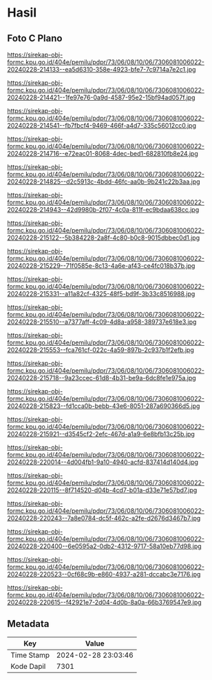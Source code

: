 # Hasil

## Foto C Plano

https://sirekap-obj-formc.kpu.go.id/404e/pemilu/pdpr/73/06/08/10/06/7306081006022-20240228-214133--ea5d6310-358e-4923-bfe7-7c9714a7e2c1.jpg

https://sirekap-obj-formc.kpu.go.id/404e/pemilu/pdpr/73/06/08/10/06/7306081006022-20240228-214421--1fe97e76-0a9d-4587-95e2-15bf94ad057f.jpg

https://sirekap-obj-formc.kpu.go.id/404e/pemilu/pdpr/73/06/08/10/06/7306081006022-20240228-214541--fb7fbcf4-9469-466f-a4d7-335c56012cc0.jpg

https://sirekap-obj-formc.kpu.go.id/404e/pemilu/pdpr/73/06/08/10/06/7306081006022-20240228-214716--e72eac01-8068-4dec-bed1-682810fb8e24.jpg

https://sirekap-obj-formc.kpu.go.id/404e/pemilu/pdpr/73/06/08/10/06/7306081006022-20240228-214825--d2c5913c-4bdd-46fc-aa0b-9b241c22b3aa.jpg

https://sirekap-obj-formc.kpu.go.id/404e/pemilu/pdpr/73/06/08/10/06/7306081006022-20240228-214943--42d9980b-2f07-4c0a-811f-ec9bdaa638cc.jpg

https://sirekap-obj-formc.kpu.go.id/404e/pemilu/pdpr/73/06/08/10/06/7306081006022-20240228-215122--5b384228-2a8f-4c80-b0c8-9015dbbec0d1.jpg

https://sirekap-obj-formc.kpu.go.id/404e/pemilu/pdpr/73/06/08/10/06/7306081006022-20240228-215229--71f0585e-8c13-4a6e-af43-ce4fc018b37b.jpg

https://sirekap-obj-formc.kpu.go.id/404e/pemilu/pdpr/73/06/08/10/06/7306081006022-20240228-215331--a11a82cf-4325-48f5-bd9f-3b33c8516988.jpg

https://sirekap-obj-formc.kpu.go.id/404e/pemilu/pdpr/73/06/08/10/06/7306081006022-20240228-215510--a7377aff-4c09-4d8a-a958-389737e618e3.jpg

https://sirekap-obj-formc.kpu.go.id/404e/pemilu/pdpr/73/06/08/10/06/7306081006022-20240228-215553--fca761cf-022c-4a59-897b-2c937b1f2efb.jpg

https://sirekap-obj-formc.kpu.go.id/404e/pemilu/pdpr/73/06/08/10/06/7306081006022-20240228-215718--9a23ccec-61d8-4b31-be9a-6dc8fe1e975a.jpg

https://sirekap-obj-formc.kpu.go.id/404e/pemilu/pdpr/73/06/08/10/06/7306081006022-20240228-215823--fd1cca0b-bebb-43e6-8051-287a690366d5.jpg

https://sirekap-obj-formc.kpu.go.id/404e/pemilu/pdpr/73/06/08/10/06/7306081006022-20240228-215921--d3545cf2-2efc-467d-a1a9-6e8bfb13c25b.jpg

https://sirekap-obj-formc.kpu.go.id/404e/pemilu/pdpr/73/06/08/10/06/7306081006022-20240228-220014--4d004fb1-9a10-4940-acfd-837414d140d4.jpg

https://sirekap-obj-formc.kpu.go.id/404e/pemilu/pdpr/73/06/08/10/06/7306081006022-20240228-220115--8f714520-d04b-4cd7-b01a-d33e71e57bd7.jpg

https://sirekap-obj-formc.kpu.go.id/404e/pemilu/pdpr/73/06/08/10/06/7306081006022-20240228-220243--7a8e0784-dc5f-462c-a2fe-d2676d3467b7.jpg

https://sirekap-obj-formc.kpu.go.id/404e/pemilu/pdpr/73/06/08/10/06/7306081006022-20240228-220400--6e0595a2-0db2-4312-9717-58a10eb77d98.jpg

https://sirekap-obj-formc.kpu.go.id/404e/pemilu/pdpr/73/06/08/10/06/7306081006022-20240228-220523--0cf68c9b-e860-4937-a281-dccabc3e7176.jpg

https://sirekap-obj-formc.kpu.go.id/404e/pemilu/pdpr/73/06/08/10/06/7306081006022-20240228-220615--f42921e7-2d04-4d0b-8a0a-66b3769547e9.jpg


## Metadata

| Key        | Value               |
| ---------- | ------------------- |
| Time Stamp | 2024-02-28 23:03:46 |
| Kode Dapil | 7301                |



